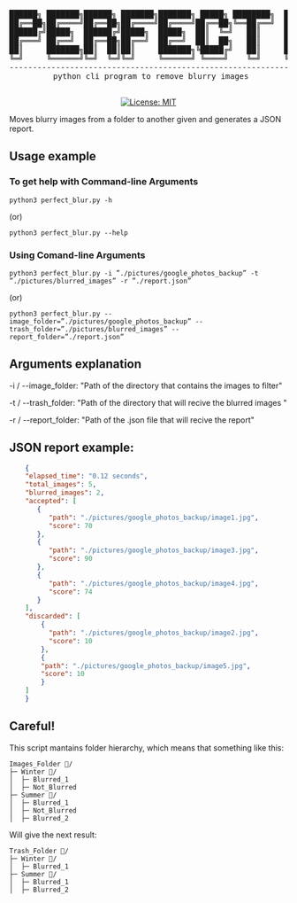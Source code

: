 <div align="center">
<pre>
██████╗ ███████╗██████╗ ███████╗███████╗ █████╗ ████████╗  ██████╗ ██╗     ██╗   ██╗██████╗ 
██╔══██╗██╔════╝██╔══██╗██╔════╝██╔════╝██╔══██╗╚══██╔══╝  ██╔══██╗██║     ██║   ██║██╔══██╗
██████╔╝█████╗  ██████╔╝█████╗  █████╗  ██║  ╚═╝   ██║     ██████╦╝██║     ██║   ██║██████╔╝
██╔═══╝ ██╔══╝  ██╔══██╗██╔══╝  ██╔══╝  ██║  ██╗   ██║     ██╔══██╗██║     ██║   ██║██╔══██╗
██║     ███████╗██║  ██║██║     ███████╗╚█████╔╝   ██║     ██████╦╝███████╗╚██████╔╝██║  ██║
╚═╝     ╚══════╝╚═╝  ╚═╝╚═╝     ╚══════╝ ╚════╝    ╚═╝     ╚═════╝ ╚══════╝ ╚═════╝ ╚═╝  ╚═╝
--------------------------------------------------------------------------------------------
 python cli program to remove blurry images
 
</pre>

[![License: MIT](https://img.shields.io/badge/License-MIT-yellow.svg)](https://opensource.org/licenses/MIT)

</div>

Moves blurry images from a folder to another given and generates a JSON report.

## Usage example
### To get help with Command-line Arguments
```
python3 perfect_blur.py -h
```
(or)
```
python3 perfect_blur.py --help
```
### Using Comand-line Arguments
```
python3 perfect_blur.py -i ”./pictures/google_photos_backup” -t ”./pictures/blurred_images” -r ”./report.json”
```
(or)
```
python3 perfect_blur.py --image_folder=”./pictures/google_photos_backup” --trash_folder=”./pictures/blurred_images” --report_folder=”./report.json”
```
## Arguments explanation

 -i / --image_folder: "Path of the directory that contains the images to filter"
 
 -t / --trash_folder: "Path of the directory that will recive the blurred images "
 
 -r / --report_folder: "Path of the .json file that will recive the report"

## JSON report example:
``` json
    {
    "elapsed_time": "0.12 seconds",
    "total_images": 5,
    "blurred_images": 2,
    "accepted": [
       {
          "path": "./pictures/google_photos_backup/image1.jpg",
          "score": 70
       },
       {
          "path": "./pictures/google_photos_backup/image3.jpg",
          "score": 90
       },
       {
          "path": "./pictures/google_photos_backup/image4.jpg",
          "score": 74
       }
    ],
    "discarded": [
        {
          "path": "./pictures/google_photos_backup/image2.jpg",
          "score": 10
        },
        {
        "path": "./pictures/google_photos_backup/image5.jpg",
        "score": 10
        }
    ]
    }
```

## Careful!

This script mantains folder hierarchy, which means that something like this:

```
Images_Folder 📁/
├─ Winter 📁/
│  ├─ Blurred_1
│  ├─ Not_Blurred
├─ Summer 📁/
│  ├─ Blurred_1
│  ├─ Not_Blurred
│  ├─ Blurred_2
```

Will give the next result:

```
Trash_Folder 📁/
├─ Winter 📁/
│  ├─ Blurred_1
├─ Summer 📁/
│  ├─ Blurred_1
│  ├─ Blurred_2
```




